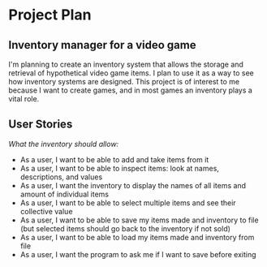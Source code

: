 [//]: # (# My Personal Project)

[//]: # ()
[//]: # (## A subtitle)

[//]: # ()
[//]: # (A *bulleted* list:)

[//]: # (- item 1)

[//]: # (- item 2)

[//]: # (- item 3)

[//]: # ()
[//]: # (An example of text with **bold** and *italic* fonts.  )

# Project Plan
## Inventory manager for a video game

I'm planning to create an inventory system that allows the storage and retrieval of hypothetical video game items.
I plan to use it as a way to see how inventory systems are designed.
This project is of interest to me because I want to create games, and in most games an inventory plays a vital role.

## User Stories

*What the inventory should allow:*
- As a user, I want to be able to add and take items from it
- As a user, I want to be able to inspect items: look at names, descriptions, and values
- As a user, I want the inventory to display the names of all items and amount of individual items
- As a user, I want to be able to select multiple items and see their collective value
- As a user, I want to be able to save my items made and inventory to file (but selected items should go back to the inventory if not sold)
- As a user, I want to be able to load my items made and inventory from file
- As a user, I want the program to ask me if I want to save before exiting
